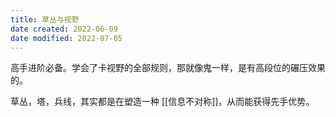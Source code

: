 ```yaml
---
title: 草丛与视野
date created: 2022-06-09
date modified: 2022-07-05
---
```

高手进阶必备。学会了卡视野的全部规则，那就像鬼一样，是有高段位的碾压效果的。

草丛，塔，兵线，其实都是在塑造一种 [[信息不对称]]，从而能获得先手优势。
